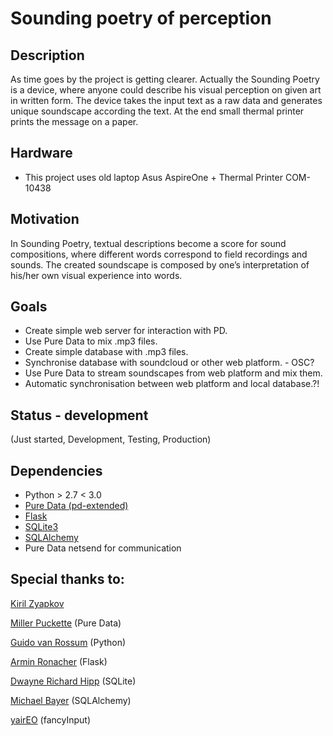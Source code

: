 Sounding poetry of perception
=============================

## Description

As time goes by the project is getting clearer. Actually the Sounding Poetry is a device, where anyone could describe his visual perception on given art in written form. The device takes the input text as a raw data and generates unique soundscape according the text. At the end small thermal printer prints the message on a paper.

## Hardware

* This project uses old laptop Asus AspireOne + Thermal Printer COM-10438

## Motivation

In Sounding Poetry, textual descriptions become a score for sound compositions, where different words correspond to field recordings and sounds. The created soundscape is composed by one’s interpretation of his/her own visual experience into words.

## Goals

* Create simple web server for interaction with PD.
* Use Pure Data to mix .mp3 files.
* Create simple database with .mp3 files.
* Synchronise database with soundcloud or other web platform. - OSC?
* Use Pure Data to stream soundscapes from web platform and mix them.
* Automatic synchronisation between web platform and local database.?!

## Status - development

(Just started, Development, Testing, Production)

## Dependencies

* Python > 2.7 < 3.0
* [Pure Data (pd-extended)](http://puredata.info/downloads/pd-extended)
* [Flask](http://flask.pocoo.org)
* [SQLite3](http://www.sqlite.org)
* [SQLAlchemy](http://www.sqlalchemy.org)
* Pure Data netsend for communication

## Special thanks to:

[Kiril Zyapkov](https://github.com/kzyapkov)

[Miller Puckette](http://en.wikipedia.org/wiki/Miller_Puckette) (Pure Data)

[Guido van Rossum](http://en.wikipedia.org/wiki/Guido_van_Rossum) (Python)

[Armin Ronacher](https://twitter.com/mitsuhiko) (Flask)

[Dwayne Richard Hipp](http://en.wikipedia.org/wiki/D._Richard_Hipp) (SQLite)

[Michael Bayer](https://twitter.com/zzzeek) (SQLAlchemy)

[yairEO](https://github.com/yairEO/fancyInput) (fancyInput)
